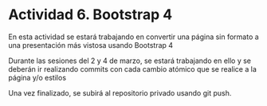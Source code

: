 # Actividad 6. Bootstrap 4 

En esta actividad se estará trabajando en convertir una página sin formato a una presentación más vistosa usando Bootstrap 4

Durante las sesiones del 2 y 4 de marzo, se estará trabajando en ello y se deberán ir realizando commits con cada cambio atómico que se realice a la página y/o estilos

Una vez finalizado, se subirá al repositorio privado usando git push.
